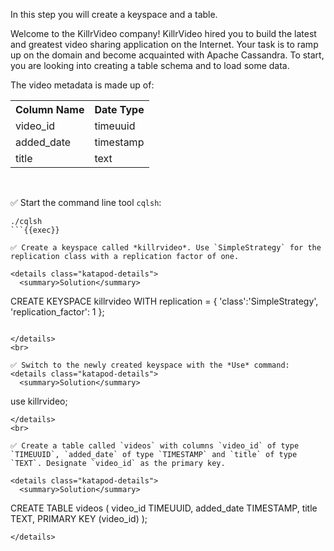 In this step you will create a keyspace and a table.

Welcome to the KillrVideo company! KillrVideo hired you to build the latest and greatest video sharing application on the Internet. Your task is to ramp up on the domain and become acquainted with Apache Cassandra. To start, you are looking into creating a table schema and to load some data.

The video metadata is made up of:

<table class="katapod-table">
  <tr>
    <th>Column Name</th>
    <th>Date Type </th>
  </tr>
  <tr>
    <td>video_id</td>
    <td>timeuuid</td>
  <tr>  
  <tr>
    <td>added_date</td>
    <td>timestamp</td>
  <tr>
    <tr>
    <td>title</td>
    <td>text</td>
  <tr>
</table>

<br>

✅ Start the command line tool `cqlsh`:
```
./cqlsh
```{{exec}}

✅ Create a keyspace called *killrvideo*. Use `SimpleStrategy` for the replication class with a replication factor of one.

<details class="katapod-details">
  <summary>Solution</summary>

```
CREATE KEYSPACE killrvideo
WITH replication = {
  'class':'SimpleStrategy', 
  'replication_factor': 1
};
```{{exec}}

</details>
<br>

✅ Switch to the newly created keyspace with the *Use* command:
<details class="katapod-details">
  <summary>Solution</summary>

```
use killrvideo;
```{{exec}}
</details>
<br>

✅ Create a table called `videos` with columns `video_id` of type `TIMEUUID`, `added_date` of type `TIMESTAMP` and `title` of type `TEXT`. Designate `video_id` as the primary key.

<details class="katapod-details">
  <summary>Solution</summary>

```
CREATE TABLE videos (
  video_id TIMEUUID,
  added_date TIMESTAMP,
  title TEXT,
  PRIMARY KEY (video_id)
);
```{{exec}}
</details>